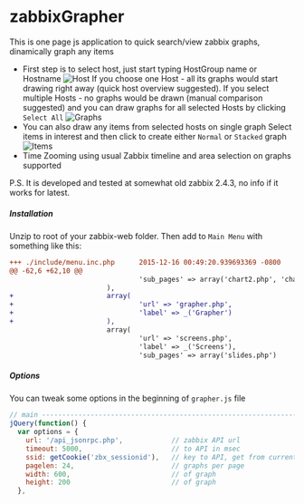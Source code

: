 # zabbixGrapher
This is one page js application to quick search/view zabbix graphs, dinamically graph any items
* First step is to select host, just start typing HostGroup name or Hostname
![Host](https://habrastorage.org/files/f00/e9b/aa9/f00e9baa94654dd7a4b21f3aab706661.png)
If you choose one Host - all its graphs would start drawing right away (quick host overview suggested).
If you select multiple Hosts - no graphs would be drawn (manual comparison suggested) and you can draw graphs for all selected Hosts by clicking `Select All`
![Graphs](https://habrastorage.org/files/8fc/2ce/36d/8fc2ce36d1814b4fa5a1820405b1b58e.png)
* You can also draw any items from selected hosts on single graph
Select items in interest and then click to create either `Normal` or `Stacked` graph
![Items](https://habrastorage.org/files/698/3e6/3cd/6983e63cd4f54d879f79148383f756ef.png)
* Time Zooming using usual Zabbix timeline and area selection on graphs supported

P.S.
It is developed and tested at somewhat old zabbix 2.4.3, no info if it works for latest.

##### Installation
Unzip to root of your zabbix-web folder.
Then add to `Main Menu` with something like this:
```diff
+++ ./include/menu.inc.php      2015-12-16 00:49:20.939693369 -0800
@@ -62,6 +62,10 @@
                                'sub_pages' => array('chart2.php', 'chart3.php', 'chart6.php', 'chart7.php')
                        ),
+                       array(
+                               'url' => 'grapher.php',
+                               'label' => _('Grapher')
+                       ),
                        array(
                                'url' => 'screens.php',
                                'label' => _('Screens'),
                                'sub_pages' => array('slides.php')

```

##### Options
You can tweak some options in the beginning of `grapher.js` file
```js
// main ---------------------------------------------------------------------
jQuery(function() {
  var options = {
    url: '/api_jsonrpc.php',            // zabbix API url
    timeout: 5000,                      // to API in msec
    ssid: getCookie('zbx_sessionid'),   // key to API, get from current logged in user
    pagelen: 24,                        // graphs per page
    width: 600,                         // of graph
    height: 200                         // of graph
  },
```